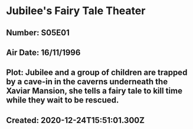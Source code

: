 # Jubilee's Fairy Tale Theater
## Number: S05E01
## Air Date: 16/11/1996
## Plot: Jubilee and a group of children are trapped by a cave-in in the caverns underneath the Xaviar Mansion, she tells a fairy tale to kill time while they wait to be rescued.
## Created: 2020-12-24T15:51:01.300Z